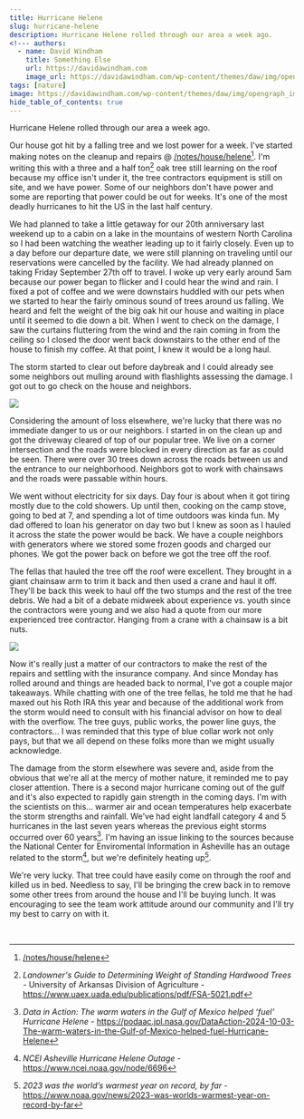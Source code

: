 ```yaml
---
title: Hurricane Helene 
slug: hurricane-helene
description: Hurricane Helene rolled through our area a week ago.
<!--- authors:
  - name: David Windham
    title: Something Else
    url: https://davidawindham.com
    image_url: https://davidawindham.com/wp-content/themes/daw/img/opengraph_image.jpg -->
tags: [nature]
image: https://davidawindham.com/wp-content/themes/daw/img/opengraph_image.jpg
hide_table_of_contents: true
---
```


Hurricane Helene rolled through our area a week ago.

<!--truncate-->

Our house got hit by a falling tree and we lost power for a week. I've started making notes on the cleanup and repairs @ [/notes/house/helene](/notes/house/helene)[^1]. I'm writing this with a three and a half ton[^2] oak tree still learning on the roof because my office isn't under it, the tree contractors equipment is still on site, and we have power. Some of our neighbors don't have power and some are reporting that power could be out for weeks. It's one of the most deadly hurricanes to hit the US in the last half century.

We had planned to take a little getaway for our 20th anniversary last weekend up to a cabin on a lake in the mountains of western North Carolina so I had been watching the weather leading up to it fairly closely. Even up to a day before our departure date, we were still planning on traveling until our reservations were cancelled by the facility. We had already planned on taking Friday September 27th off to travel. I woke up very early around 5am because our power began to flicker and I could hear the wind and rain. I fixed a pot of coffee and we were downstairs huddled with our pets when we started to hear the fairly ominous sound of trees around us falling. We heard and felt the weight of the big oak hit our house and waiting in place until it seemed to die down a bit. When I went to check on the damage, I saw the curtains fluttering from the wind and the rain coming in from the ceiling so I closed the door went back downstairs to the other end of the house to finish my coffee. At that point, I knew it would be a long haul.

The storm started to clear out before daybreak and I could already see some neighbors out mulling around with flashlights assessing the damage. I got out to go check on the house and neighbors.

![](/img/glenridge_helene.jpg)

Considering the amount of loss elsewhere, we're lucky that there was no immediate danger to us or our neighbors. I started in on the clean up and got the driveway cleared of top of our popular tree. We live on a corner intersection and the roads were blocked in every direction as far as could be seen. There were over 30 trees down across the roads between us and the entrance to our neighborhood. Neighbors got to work with chainsaws and the roads were passable within hours.

We went without electricity for six days. Day four is about when it got tiring mostly due to the cold showers. Up until then, cooking on the camp stove, going to bed at 7, and spending a lot of time outdoors was kinda fun. My dad offered to loan his generator on day two but I knew as soon as I hauled it across the state the power would be back. We have a couple neighbors with generators where we stored some frozen goods and charged our phones. We got the power back on before we got the tree off the roof. 

The fellas that hauled the tree off the roof were excellent. They brought in a giant chainsaw arm to trim it back and then used a crane and haul it off. They'll be back this week to haul off the two stumps and the rest of the tree debris. We had a bit of a debate midweek about experience vs. youth since the contractors were young and we also had a quote from our more experienced tree contractor. Hanging from a crane with a chainsaw is a bit nuts.

![](/img/glenridge-tree-cutting.jpg)

Now it's really just a matter of our contractors to make the rest of the repairs and settling with the insurance company. And since Monday has rolled around and things are headed back to normal, I've got a couple major takeaways. While chatting with one of the tree fellas, he told me that he had maxed out his Roth IRA this year and because of the additional work from the storm would need to consult with his financial advisor on how to deal with the overflow. The tree guys, public works, the power line guys, the contractors... I was reminded that this type of blue collar work not only pays, but that we all depend on these folks more than we might usually acknowledge.

The damage from the storm elsewhere was severe and, aside from the obvious that we're all at the mercy of mother nature, it reminded me to pay closer attention. There is a second major hurricane coming out of the gulf and it's also expected to rapidly gain strength in the coming days. I'm with the scientists on this... warmer air and ocean temperatures help exacerbate the storm strengths and rainfall. We've had eight landfall category 4 and 5 hurricanes in the last seven years whereas the previous eight storms occurred over 60 years[^3]. I'm having an issue linking to the sources because the National Center for Enviromental Information in Asheville has an outage related to the storm[^4], but we're definitely heating up[^5].

We're very lucky. That tree could have easily come on through the roof and killed us in bed. Needless to say, I'll be bringing the crew back in to remove some other trees from around the house and I'll be buying lunch. It was encouraging to see the team work attitude around our community and I'll try my best to carry on with it.

<div style={{marginBottom:'30px'}}>&nbsp;</div>

[^1]: [/notes/house/helene](/notes/house/helene)
[^2]: _Landowner's Guide to Determining Weight of Standing Hardwood Trees_ - University of Arkansas Division of Agriculture - https://www.uaex.uada.edu/publications/pdf/FSA-5021.pdf
[^3]:  _Data in Action: The warm waters in the Gulf of Mexico helped ‘fuel’ Hurricane Helene_ - https://podaac.jpl.nasa.gov/DataAction-2024-10-03-The-warm-waters-in-the-Gulf-of-Mexico-helped-fuel-Hurricane-Helene
[^4]: _NCEI Asheville Hurricane Helene Outage_ - https://www.ncei.noaa.gov/node/6696
[^5]: _2023 was the world’s warmest year on record, by far_ - https://www.noaa.gov/news/2023-was-worlds-warmest-year-on-record-by-far